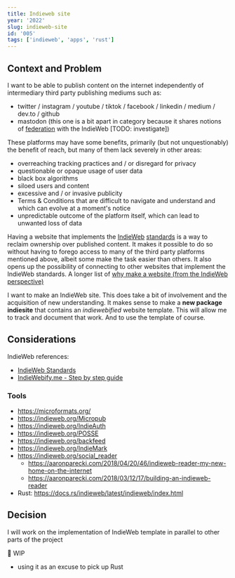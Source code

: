 ```yaml
---
title: Indieweb site
year: '2022'
slug: indieweb-site
id: '005'
tags: ['indieweb', 'apps', 'rust']
---
```


## Context and Problem

I want to be able to publish content on the internet independently of intermediary third party publishing mediums such as:

- twitter / instagram / youtube / tiktok / facebook / linkedin / medium / dev.to / github
- mastodon (this one is a bit apart in category because it shares notions of [federation](https://framatube.org/w/9dRFC6Ya11NCVeYKn8ZhiD) with the IndieWeb [TODO: investigate])

These platforms may have some benefits, primarily (but not unquestionably) the benefit of reach, but many of them lack severely in other areas:

- overreaching tracking practices and / or disregard for privacy
- questionable or opaque usage of user data
- black box algorithms
- siloed users and content
- excessive and / or invasive publicity
- Terms & Conditions that are difficult to navigate and understand and which can evolve at a moment's notice
- unpredictable outcome of the platform itself, which can lead to unwanted loss of data

Having a website that implements the [IndieWeb](https://indieweb.org/) [standards](https://spec.indieweb.org/) is a way to reclaim ownership over published content. It makes it possible to do so without having to forego access to many of the third party platforms mentioned above, albeit some make the task easier than others. It also opens up the possibility of connecting to other websites that implement the IndieWeb standards.
A longer list of [why make a website (from the IndieWeb perspective)](https://indieweb.org/why)

I want to make an IndieWeb site. This does take a bit of involvement and the acquisition of new understanding.
It makes sense to make a **new package indiesite** that contains an _indiewebified_ website template.
This will allow me to track and document that work. And to use the template of course.

## Considerations

IndieWeb references:

- [IndieWeb Standards](https://spec.indieweb.org/)
- [IndieWebify.me - Step by step guide](https://indiewebify.me/)

### Tools

- https://microformats.org/
- https://indieweb.org/Micropub
- https://indieweb.org/IndieAuth
- https://indieweb.org/POSSE
- https://indieweb.org/backfeed
- https://indieweb.org/IndieMark
- https://indieweb.org/social_reader
  - https://aaronparecki.com/2018/04/20/46/indieweb-reader-my-new-home-on-the-internet
  - https://aaronparecki.com/2018/03/12/17/building-an-indieweb-reader
- Rust: https://docs.rs/indieweb/latest/indieweb/index.html

## Decision

I will work on the implementation of IndieWeb template in parallel to other parts of the project

🚧 WIP

- using it as an excuse to pick up Rust
